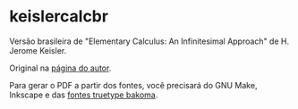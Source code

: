 keislercalcbr
=============

Versão brasileira de "Elementary Calculus: An Infinitesimal Approach" de
H. Jerome Keisler.

Original na [página do autor](https://www.math.wisc.edu/~keisler/calc.html).

Para gerar o PDF a partir dos fontes, você precisará do GNU Make, Inkscape
e das [fontes truetype bakoma](http://www.ctan.org/tex-archive/fonts/cm/ps-type1/bakoma/ttf/).
